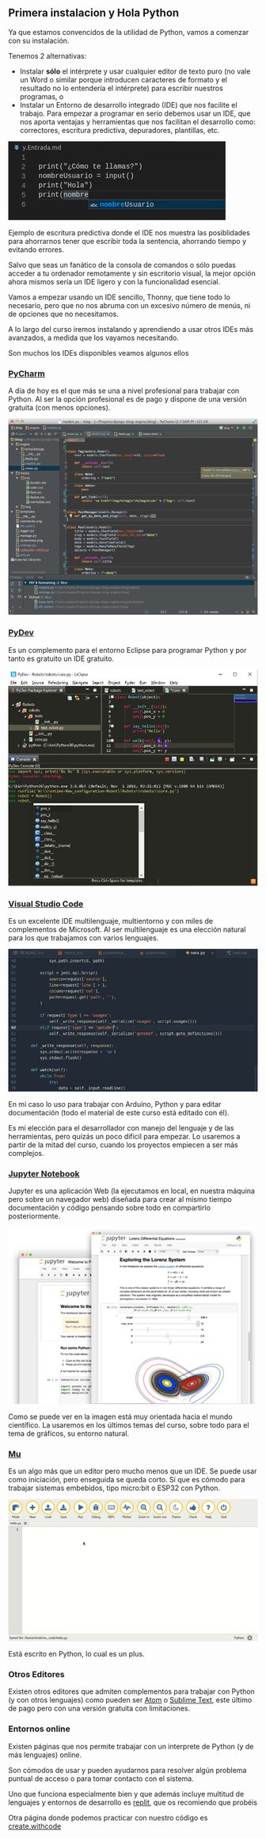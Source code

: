 ## Primera instalacion y Hola Python

Ya que estamos convencidos de la utilidad de Python, vamos a comenzar con su instalación.

Tenemos 2 alternativas:

* Instalar **sólo** el intérprete y usar cualquier editor de texto puro (no vale un Word o similar porque introducen caracteres de formato y el resultado no lo entendería el intérprete) para escribir nuestros programas, o
* Instalar un Entorno de desarrollo integrado (IDE) que nos facilite el trabajo. Para empezar a programar en serio debemos usar un IDE, que nos aporta ventajas y herramientas que nos facilitan el desarrollo como: correctores, escritura predictiva, depuradores, plantillas, etc.

![AutoCompletadoVsCode](./images/AutoCompletadoVsCode.png)

Ejemplo de escritura predictiva donde el IDE nos muestra las posiblidades para ahorrarnos tener que escribir toda la sentencia, ahorrando tiempo y evitando errores.

Salvo que seas un fanático de la consola de comandos o sólo puedas acceder a tu ordenador remotamente y sin escritorio visual, la mejor opción ahora mismos sería un IDE ligero y con la funcionalidad esencial.

Vamos a empezar usando un IDE sencillo, Thonny, que tiene todo lo necesario, pero que no nos abruma con un excesivo número de menús, ni de opciones que no necesitamos.

A lo largo del curso iremos instalando y aprendiendo a usar otros IDEs más avanzados, a medida que los vayamos necesitando.

Son muchos los IDEs disponibles veamos algunos ellos

### [PyCharm](https://www.jetbrains.com/es-es/pycharm/)

A día de hoy es el que más se una a nivel profesional para trabajar con Python. Al ser la opción profesional es de pago y dispone de una versión gratuita (con menos opciones). 

![PyCharm](./images/pyCharm.png)

### [PyDev](https://www.pydev.org/)

Es un complemento para el entorno Eclipse para programar Python y por tanto es gratuito un IDE gratuito.

![PyDev](./images/PyDev.jpg)

### [Visual Studio Code](./1.2.VSCode.md)

Es un excelente IDE multilenguaje, multientorno y con miles de complementos de Microsoft. Al ser multilenguaje es una elección natural para los que trabajamos con varios lenguajes. 

![VSCode](./images/vsPython.gif)

En mi caso lo uso para trabajar con Arduino, Python y para editar documentación (todo el material de este curso está editado con él). 

Es mi elección para el desarrollador con manejo del lenguaje y de las herramientas, pero quizás un poco dificil para empezar. Lo usaremos a partir de la mitad del curso, cuando los proyectos empiecen a ser más complejos.

### [Jupyter Notebook](https://jupyter.org/)

Jupyter es una aplicación Web (la ejecutamos en local, en nuestra máquina pero sobre un navegador web) diseñada para crear al mismo tiempo documentación y código pensando sobre todo en compartirlo posteriormente.

![Jupyter preview](./images/jupyterpreview.png)

Como se puede ver en la imagen está muy orientada hacia el mundo científico. La usaremos en los últimos temas del curso, sobre todo para el tema de gráficos, su entorno natural.

### [Mu](https://codewith.mu/)

Es un algo más que un editor pero mucho menos que un IDE. Se puede usar como iniciación, pero enseguida se queda corto. Sí que es cómodo para trabajar sistemas embebidos, tipo micro:bit o ESP32 con Python.

![mu editor](./images/mu.gif)

Está escrito en Python, lo cual es un plus.

### Otros Editores

Existen otros editores que admiten complementos para trabajar con Python (y con otros lenguajes) como pueden ser [Atom](https://atom.io/) o [Sublime Text](https://www.sublimetext.com/), este último de  pago pero con una versión gratuita con limitaciones.

### Entornos online

Existen páginas que nos permite trabajar con un interprete de Python (y de más lenguajes) online.

Son cómodos de usar y pueden ayudarnos para resolver algún problema puntual de acceso o para tomar contacto con el sistema.

Uno que funciona especialmente bien y que además incluye multitud de lenguajes y entornos de desarrollo es [replit](https://repl.it/languages/python3), que os recomiendo que probéis

Otra página donde podemos practicar con nuestro código es [create.withcode](https://create.withcode.uk/)
